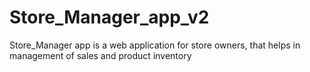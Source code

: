 # Store_Manager_app_v2
Store_Manager app is a web application for store owners, that helps in management of sales and product inventory
